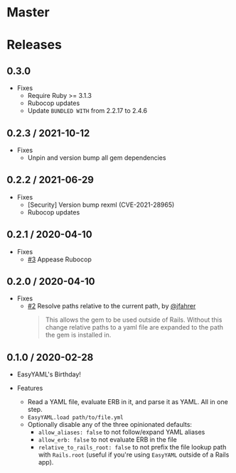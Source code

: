 # Master

# Releases
## 0.3.0
- Fixes
  - Require Ruby >= 3.1.3
  - Rubocop updates
  - Update `BUNDLED WITH` from 2.2.17 to 2.4.6

## 0.2.3 / 2021-10-12
- Fixes
  - Unpin and version bump all gem dependencies

## 0.2.2 / 2021-06-29

- Fixes
  - [Security] Version bump rexml (CVE-2021-28965)
  - Rubocop updates

## 0.2.1 / 2020-04-10

- Fixes
  - [#3](https://github.com/hoverinc/easy_yaml/pull/3) Appease Rubocop

## 0.2.0 / 2020-04-10

- Fixes
  - [#2](https://github.com/hoverinc/easy_yaml/pull/2) Resolve paths relative to the current path, by [@jfahrer](https://github.com/jfahrer)
    > This allows the gem to be used outside of Rails. Without this change relative paths to a yaml file are expanded to the path the gem is installed in.

## 0.1.0 / 2020-02-28

- EasyYAML's Birthday!

- Features
  - Read a YAML file, evaluate ERB in it, and parse it as YAML. All in one step.
  - `EasyYAML.load path/to/file.yml`
  - Optionally disable any of the three opinionated defaults:
    - `allow_aliases: false` to not follow/expand YAML aliases
    - `allow_erb: false` to not evaluate ERB in the file
    - `relative_to_rails_root: false` to not prefix the file lookup path with `Rails.root` (useful if you're using `EasyYAML` outside of a Rails app).
